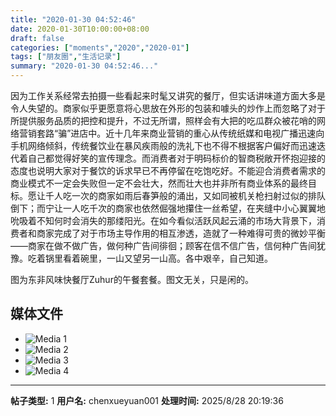 ```yaml
---
title: "2020-01-30 04:52:46"
date: 2020-01-30T10:00:00+08:00
draft: false
categories: ["moments","2020","2020-01"]
tags: ["朋友圈","生活记录"]
summary: "2020-01-30 04:52:46..."
---
```


因为工作关系经常去拍摄一些看起来时髦又讲究的餐厅，但实话讲味道方面大多是令人失望的。商家似乎更愿意将心思放在外形的包装和噱头的炒作上而忽略了对于所提供服务品质的把控和提升，不过无所谓，照样会有大把的吃瓜群众被花哨的网络营销套路“骗”进店中。近十几年来商业营销的重心从传统纸媒和电视广播迅速向手机网络倾斜，传统餐饮业在暴风疾雨般的洗礼下也不得不根据客户偏好而迅速迭代着自己都觉得好笑的宣传理念。而消费者对于明码标价的智商税敞开怀抱迎接的态度也说明大家对于餐饮的诉求早已不再停留在吃饱吃好。不能迎合消费者需求的商业模式不一定会失败但一定不会壮大，然而壮大也并非所有商业体系的最终目标。愿让千人吃一次的商家如雨后春笋般的涌出，又如同被机关枪扫射过似的排队倒下；而宁让一人吃千次的商家也依然倔强地攥住一丝希望，在夹缝中小心翼翼地吮吸着不知何时会消失的那缕阳光。在如今看似活跃风起云涌的市场大背景下，消费者和商家完成了对于市场主导作用的相互渗透，造就了一种难得可贵的微妙平衡——商家在做不做广告，做何种广告间徘徊；顾客在信不信广告，信何种广告间犹豫。吃着锅里看着碗里，一山又望另一山高。各中艰辛，自己知道。

图为东非风味快餐厅Zuhur的午餐套餐。图文无关，只是闲的。

## 媒体文件

- ![Media 1](/Moments/photos/2020-01-30/202001300452460.jpg)
- ![Media 2](/Moments/photos/2020-01-30/202001300452461.jpg)
- ![Media 3](/Moments/photos/2020-01-30/202001300452462.jpg)
- ![Media 4](/Moments/photos/2020-01-30/202001300452463.jpg)

---

**帖子类型:** 1
**用户名:** chenxueyuan001
**处理时间:** 2025/8/28 20:19:36